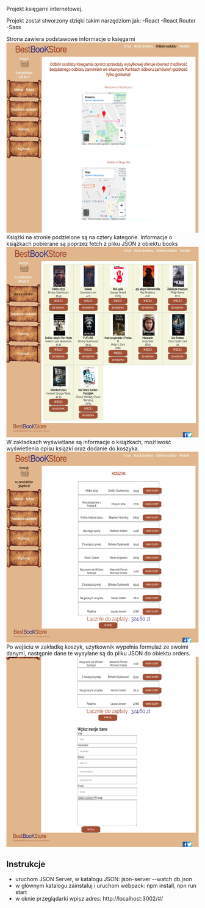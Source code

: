 Projekt księgarni internetowej.

Projekt został stworzony dzięki takim narzędziom jak:
-React
-React Router
-Sass

Strona zawiera podstawowe informacje o księgarni</br>
<img alt="Info" src="BestBooKStore1.png" height="500" width="800"></br>
Książki na stronie podzielone są na cztery kategorie.
Informacje o książkach pobierane są poprzez fetch z pliku JSON z obiektu books</br>
<img alt="Zakładka z książkami" src="BestBooKStore2.png" height="500" width="800"></br>
W zakładkach wyświetlane są informacje o książkach, możliwość wyświetlenia opisu ksiązki oraz dodanie do koszyka.</br>
<img alt="Koszyk" src="BestBooKStore3.png" height="500" width="800"></br>
Po wejściu w zakładkę koszyk, użytkownik wypełnia formulaż ze swoimi danymi, następnie dane te wysyłane są do pliku JSON do obiektu orders.</br>
<img alt="Formularz" src="BestBooKStore4.png" height="500" width="800"></br>

## Instrukcje

- uruchom JSON Server, w katalogu JSON: json-server --watch db.json
- w głównym katalogu zainstaluj i uruchom webpack: npm install, npn run start
- w oknie przeglądarki wpisz adres: http://localhost:3002/#/ 

